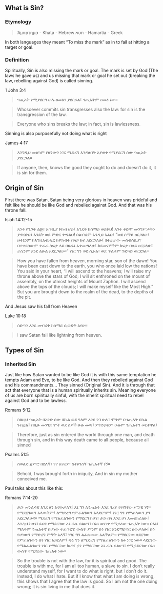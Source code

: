 ## What is Sin?

### Etymology

> Ἁμαρτημα - Khata - Hebrew
> חטא - Hamartia - Greek

In both languages they meant “To miss the mark” as in to fail at hitting a target or goal.

### Definition

Spiritually, Sin is also missing the mark or goal. The mark is set by God (The laws he gave us) and us missing that mark or goal he set out (breaking the law, rebelling against God) is called sinning. 

1 John 3:4
> ኀጢአት የሚያደርግ ሁሉ ዐመፅን ያደርጋል፤ ኀጢአትም ዐመፅ ነው።

> Whosoever commits sin transgresses also the law: for sin is the transgression of the law.

> Everyone who sins breaks the law; in fact, sin is lawlessness.

Sinning is also purposefully not doing what is right

James 4:17

> እንግዲህ መልካም የሆነውን ነገር ማድረግ እንዳለበት እያወቀ የማያደርግ ሰው ኀጢአት ያደርጋል።

> If anyone, then, knows the good they ought to do and doesn’t do it, it is sin for them.

## Origin of Sin

First there was Satan, Satan being very glorious in heaven was prideful and felt like he should be like God and rebelled against God. And that was his throne fall. 

Isiah 14:12-15

> አንተ የንጋት ልጅ፣ አጥቢያ ኮከብ ሆይ፤ እንዴት ከሰማይ ወደቅህ! አንተ ቀድሞ መንግሥታትን ያዋረድህ፣ እንዴት ወደ ምድር ተጣልህ! በልብህም እንዲህ አልህ፤ “ወደ ሰማይ ዐርጋለሁ፤ ዙፋኔንም ከእግዚአብሔር ከዋክብት በላይ ከፍ አደርጋለሁ፤ በተራራው መሰብሰቢያ፣ በተቀደሰውም ተራራ ከፍታ ላይ በዙፋኔ እቀመጣለሁ፤ ከደመናዎችም ከፍታ በላይ ዐርጋለሁ፤ ራሴንም እንደ ልዑል አደርጋለሁ።” ነገር ግን ወደ ሲኦል፣ ወደ ጥልቁም ጕድጓድ ወርደሃል።

> How you have fallen from heaven, morning star, son of the dawn! You have been cast down to the earth, you who once laid low the nations! You said in your heart, “I will ascend to the heavens; I will raise my throne above the stars of God; I will sit enthroned on the mount of assembly, on the utmost heights of Mount Zaphon. I will ascend above the tops of the clouds; I will make myself like the Most High.” But you are brought down to the realm of the dead, to the depths of the pit.


And Jesus saw his fall from Heaven

Luke 10:18

> ሰይጣን እንደ መብረቅ ከሰማይ ሲወድቅ አየሁ።

> I saw Satan fall like lightning from heaven.


## Types of Sin

### Inherited Sin

Just like how Satan wanted to be like God it is with this same temptation he tempts Adam and Eve, to be like God. And then they rebelled against God and his commandments… They sinned (Original Sin). And it is through that act that everyone that is a human spiritually inherits sin. Meaning everyone of us are born spiritually sinful, with the inherit spiritual need to rebel against God and to be lawless. 

Romans 5:12

> ስለዚህ ኀጢአት በአንድ ሰው በኩል ወደ ዓለም እንደ ገባ ሁሉ፣ ሞትም በኀጢአት በኩል ገብቷል፤ በዚሁ መንገድ ሞት ወደ ሰዎች ሁሉ መጣ፤ ምክንያቱም ሁሉም ኀጢአትን ሠርተዋል፤

> Therefore, just as sin entered the world through one man, and death through sin, and in this way death came to all people, because all sinned


Psalms 51:5

> ስወለድ ጀምሮ በደለኛ፣ ገና እናቴም ስትፀንሰኝ ኀጢአተኛ ነኝ።

> Behold, I was brought forth in iniquity, And in sin my mother conceived me.

Paul talks about this like this:

Romans 7:14-20

> ሕጉ መንፈሳዊ እንደ ሆነ እናውቃለን፤ እኔ ግን ለኀጢአት እንደ ባሪያ የተሸጥሁ ሥጋዊ ነኝ። የማደርገውን አላውቅም፤ ለማድረግ የምፈልገውን አላደርግም፤ ነገር ግን የምጠላውን ያን አደርጋለሁና። ማድረግ የማልፈልገውን የማደርግ ከሆነ፣ ሕጉ በጎ እንደ ሆነ እመሰክራለሁ፤ እንዲህ ከሆነ፣ ይህን የማደርገው እኔ ራሴ ሳልሆን፣ በእኔ ውስጥ የሚኖረው ኀጢአት ነው። በእኔ፣ ማለትም ኀጢአተኛ በሆነው ተፈጥሮዬ ውስጥ ምንም በጎ ነገር እንደማይኖር ዐውቃለሁ፤ በጎ የሆነውን የማድረግ ምኞት አለኝ፤ ነገር ግን ልፈጽመው አልችልም። የማደርገው ላደርገው የምፈልገውን በጎ ነገር አይደለም፤ ዳሩ ግን ለማድረግ የማልፈልገውን ክፉ ነገር ነው። ላደርገው የማልፈልገውን ነገር የማደርገው ከሆነ፣ ያን የማደርገው እኔ ራሴ ሳልሆን፣ የሚያደርገው በእኔ ውስጥ የሚኖረው ኀጢአት ነው።

> So the trouble is not with the law, for it is spiritual and good. The trouble is with me, for I am all too human, a slave to sin. I don’t really understand myself, for I want to do what is right, but I don’t do it. Instead, I do what I hate. But if I know that what I am doing is wrong, this shows that I agree that the law is good. So I am not the one doing wrong; it is sin living in me that does it.
